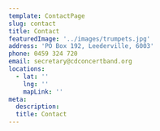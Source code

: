 ```yaml
---
template: ContactPage
slug: contact
title: Contact
featuredImage: '../images/trumpets.jpg'
address: 'PO Box 192, Leederville, 6003'
phone: 0459 324 720
email: secretary@cdconcertband.org
locations:
  - lat: ''
    lng: ''
    mapLink: ''
meta:
  description: 
  title: Contact
---
```



<!-- This form is setup to use Netlify's form handling:

- the form action is set to the current absolute url: `action: '/contact/'`
- a name attribute is sent with the form's data `'form-name': 'Contact'`
- netlify data attributes are added to the form `data-netlify data-netlify-honeypot`

Find out more in the [Netlify Docs](https://www.netlify.com/docs/form-handling/). -->

